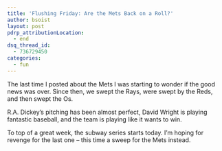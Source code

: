 ```yaml
---
title: 'Flushing Friday: Are the Mets Back on a Roll?'
author: bsoist
layout: post
pdrp_attributionLocation:
  - end
dsq_thread_id:
  - 736729450
categories:
  - fun
---
```

The last time I posted about the Mets I was starting to wonder if the good news was over. Since then, we swept the Rays, were swept by the Reds, and then swept the Os. 

R.A. Dickey&#8217;s pitching has been almost perfect, David Wright is playing fantastic baseball, and the team is playing like it wants to win.

To top of a great week, the subway series starts today. I&#8217;m hoping for revenge for the last one &#8211; this time a sweep for the Mets instead.

